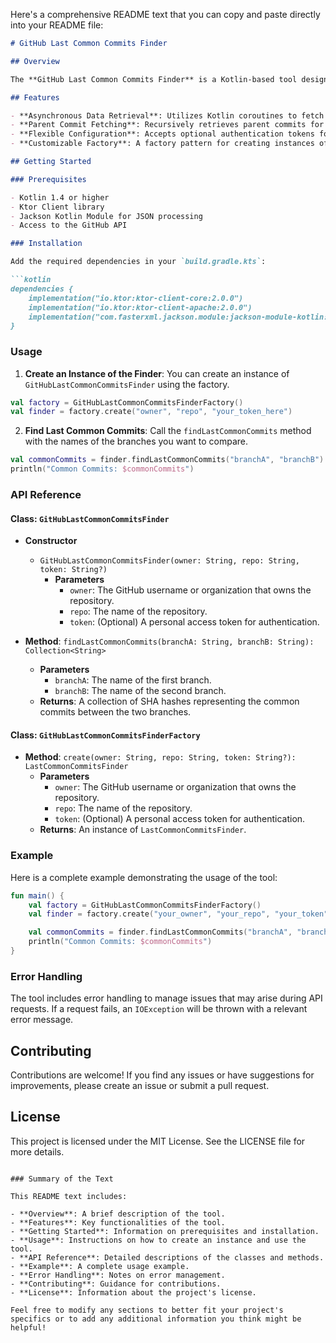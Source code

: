 Here's a comprehensive README text that you can copy and paste directly into your README file:

```markdown
# GitHub Last Common Commits Finder

## Overview

The **GitHub Last Common Commits Finder** is a Kotlin-based tool designed to find the latest common commits between two branches in a specified GitHub repository. This tool leverages the GitHub API to retrieve commit data, making it efficient and easy to use for developers who need to compare branches.

## Features

- **Asynchronous Data Retrieval**: Utilizes Kotlin coroutines to fetch commits for both branches concurrently, improving performance.
- **Parent Commit Fetching**: Recursively retrieves parent commits for better analysis of the commit history.
- **Flexible Configuration**: Accepts optional authentication tokens for private repositories.
- **Customizable Factory**: A factory pattern for creating instances of the finder, allowing for better control and instantiation.

## Getting Started

### Prerequisites

- Kotlin 1.4 or higher
- Ktor Client library
- Jackson Kotlin Module for JSON processing
- Access to the GitHub API

### Installation

Add the required dependencies in your `build.gradle.kts`:

```kotlin
dependencies {
    implementation("io.ktor:ktor-client-core:2.0.0")
    implementation("io.ktor:ktor-client-apache:2.0.0")
    implementation("com.fasterxml.jackson.module:jackson-module-kotlin:2.12.0")
}
```

### Usage

1. **Create an Instance of the Finder**: You can create an instance of `GitHubLastCommonCommitsFinder` using the factory.

```kotlin
val factory = GitHubLastCommonCommitsFinderFactory()
val finder = factory.create("owner", "repo", "your_token_here")
```

2. **Find Last Common Commits**: Call the `findLastCommonCommits` method with the names of the branches you want to compare.

```kotlin
val commonCommits = finder.findLastCommonCommits("branchA", "branchB")
println("Common Commits: $commonCommits")
```

### API Reference

#### Class: `GitHubLastCommonCommitsFinder`

- **Constructor**
    - `GitHubLastCommonCommitsFinder(owner: String, repo: String, token: String?)`
        - **Parameters**
            - `owner`: The GitHub username or organization that owns the repository.
            - `repo`: The name of the repository.
            - `token`: (Optional) A personal access token for authentication.

- **Method**: `findLastCommonCommits(branchA: String, branchB: String): Collection<String>`
    - **Parameters**
        - `branchA`: The name of the first branch.
        - `branchB`: The name of the second branch.
    - **Returns**: A collection of SHA hashes representing the common commits between the two branches.

#### Class: `GitHubLastCommonCommitsFinderFactory`

- **Method**: `create(owner: String, repo: String, token: String?): LastCommonCommitsFinder`
    - **Parameters**
        - `owner`: The GitHub username or organization that owns the repository.
        - `repo`: The name of the repository.
        - `token`: (Optional) A personal access token for authentication.
    - **Returns**: An instance of `LastCommonCommitsFinder`.

### Example

Here is a complete example demonstrating the usage of the tool:

```kotlin
fun main() {
    val factory = GitHubLastCommonCommitsFinderFactory()
    val finder = factory.create("your_owner", "your_repo", "your_token")

    val commonCommits = finder.findLastCommonCommits("branchA", "branchB")
    println("Common Commits: $commonCommits")
}
```

### Error Handling

The tool includes error handling to manage issues that may arise during API requests. If a request fails, an `IOException` will be thrown with a relevant error message.

## Contributing

Contributions are welcome! If you find any issues or have suggestions for improvements, please create an issue or submit a pull request.

## License

This project is licensed under the MIT License. See the LICENSE file for more details.
```

### Summary of the Text

This README text includes:

- **Overview**: A brief description of the tool.
- **Features**: Key functionalities of the tool.
- **Getting Started**: Information on prerequisites and installation.
- **Usage**: Instructions on how to create an instance and use the tool.
- **API Reference**: Detailed descriptions of the classes and methods.
- **Example**: A complete usage example.
- **Error Handling**: Notes on error management.
- **Contributing**: Guidance for contributions.
- **License**: Information about the project's license.

Feel free to modify any sections to better fit your project's specifics or to add any additional information you think might be helpful!
